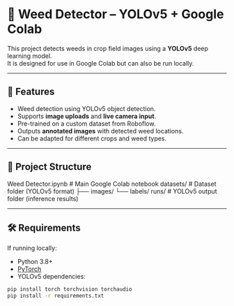 # 🌿 Weed Detector – YOLOv5 + Google Colab

This project detects weeds in crop field images using a **YOLOv5** deep learning model.  
It is designed for use in Google Colab but can also be run locally.

---

## 📌 Features
- Weed detection using YOLOv5 object detection.
- Supports **image uploads** and **live camera input**.
- Pre-trained on a custom dataset from Roboflow.
- Outputs **annotated images** with detected weed locations.
- Can be adapted for different crops and weed types.

---

## 📂 Project Structure
Weed Detector.ipynb # Main Google Colab notebook
datasets/ # Dataset folder (YOLOv5 format)
├── images/
└── labels/
runs/ # YOLOv5 output folder (inference results)

---

## 🛠 Requirements
If running locally:
- Python 3.8+
- [PyTorch](https://pytorch.org/)
- YOLOv5 dependencies:
```bash
pip install torch torchvision torchaudio
pip install -r requirements.txt
